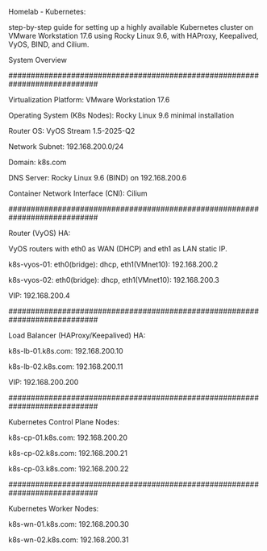 Homelab - Kubernetes:

step-by-step guide for setting up a highly available Kubernetes cluster on VMware Workstation 17.6 using Rocky Linux 9.6, with HAProxy, Keepalived, VyOS, BIND, and Cilium.

System Overview

############################################################################

Virtualization Platform: VMware Workstation 17.6

Operating System (K8s Nodes): Rocky Linux 9.6 minimal installation

Router OS: VyOS Stream 1.5-2025-Q2

Network Subnet: 192.168.200.0/24

Domain: k8s.com

DNS Server: Rocky Linux 9.6 (BIND) on 192.168.200.6

Container Network Interface (CNI): Cilium

############################################################################

Router (VyOS) HA:

VyOS routers with eth0 as WAN (DHCP) and eth1 as LAN static IP.

k8s-vyos-01: eth0(bridge): dhcp, eth1(VMnet10): 192.168.200.2

k8s-vyos-02: eth0(bridge): dhcp, eth1(VMnet10): 192.168.200.3

VIP: 192.168.200.4

############################################################################

Load Balancer (HAProxy/Keepalived) HA:

k8s-lb-01.k8s.com: 192.168.200.10

k8s-lb-02.k8s.com: 192.168.200.11

VIP: 192.168.200.200

############################################################################

Kubernetes Control Plane Nodes:

k8s-cp-01.k8s.com: 192.168.200.20

k8s-cp-02.k8s.com: 192.168.200.21

k8s-cp-03.k8s.com: 192.168.200.22

############################################################################

Kubernetes Worker Nodes:

k8s-wn-01.k8s.com: 192.168.200.30

k8s-wn-02.k8s.com: 192.168.200.31
